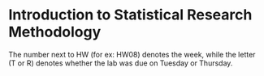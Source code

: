 # Introduction to Statistical Research Methodology

The number next to HW (for ex: HW08) denotes the week, while the letter (T or R) denotes whether the lab was due on Tuesday or Thursday.
